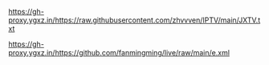 https://gh-proxy.ygxz.in/https://raw.githubusercontent.com/zhvvven/IPTV/main/JXTV.txt

https://gh-proxy.ygxz.in/https://github.com/fanmingming/live/raw/main/e.xml
